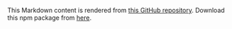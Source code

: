 This Markdown content is rendered from [this GitHub repository](https://github.com/ClydeDz/react-markdown-content).  Download this npm package from [here][1].
  
[1]:https://www.npmjs.com/package/react-markdown-content